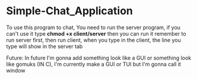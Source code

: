 # Simple-Chat_Application
To use this program to chat, You need to run the server program, if you can't use it type **chmod +x client/server** then you can run it
remember to run server first, then run client, when you type in the client, the line you type will show in the server tab

Future:
In future I'm gonna add something look like a GUI or something look like gomuks (IN C), I'm currently make a GUI or TUI but I'm gonna call it window
